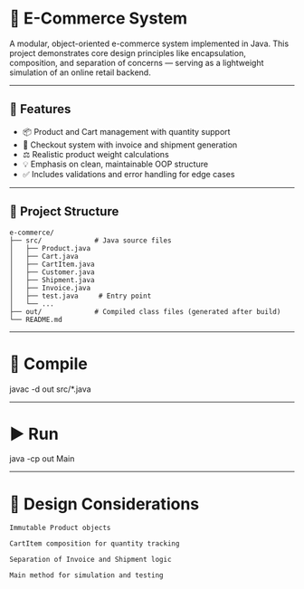 # 🛒 E-Commerce System

A modular, object-oriented e-commerce system implemented in Java. This project demonstrates core design principles like encapsulation, composition, and separation of concerns — serving as a lightweight simulation of an online retail backend.

---

## 🚀 Features

- 📦 Product and Cart management with quantity support  
- 🧾 Checkout system with invoice and shipment generation  
- ⚖️ Realistic product weight calculations  
- 💡 Emphasis on clean, maintainable OOP structure  
- ✅ Includes validations and error handling for edge cases  

---

## 📁 Project Structure

```plaintext
e-commerce/
├── src/             # Java source files
│   ├── Product.java
│   ├── Cart.java
│   ├── CartItem.java
│   ├── Customer.java
│   ├── Shipment.java
│   ├── Invoice.java
│   ├── test.java     # Entry point
│   └── ... 
├── out/             # Compiled class files (generated after build)
└── README.md
```
---

# 🔨 Compile
javac -d out src/*.java

---

# ▶️ Run
java -cp out Main

---

# 🧠 Design Considerations

    Immutable Product objects

    CartItem composition for quantity tracking

    Separation of Invoice and Shipment logic

    Main method for simulation and testing
